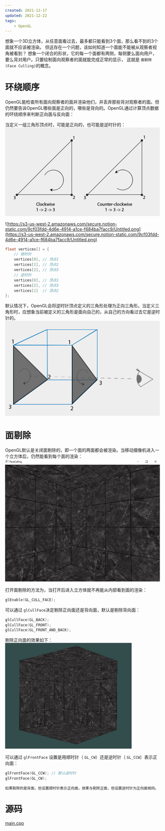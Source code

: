 ```yaml
---
created: 2021-12-17
updated: 2021-12-22
tags:
    - OpenGL
---
```

想象一个3D立方体，从任意面看过去，最多都只能看到3个面，那么看不到的3个面就不应该被渲染。 但这存在一个问题，该如何知道一个面能不能被从观察者视角被看到？ 想象一个闭合的形状，它的每一个面都有两侧，每侧要么面向用户，要么背对用户。只要绘制面向观察者的面就能完成正常的显示， 这就是 `面剔除 (Face Culling)`的概念。

# 环绕顺序

OpenGL能检查所有面向观察者的面并渲染他们，并丢弃那些背对观察者的面。但仍然要告诉OpenGL哪些面是正向的，哪些是背向的。OpenGL通过计算顶点数据的环绕顺序来判断正向面与反向面：

当定义一组三角形顶点时，可能是正向的，也可能是逆时针的：
![|500](assets/Learn%20OpenGL%20-%20Ch%2018%20Face%20Culling/Untitled.png)

![https://s3-us-west-2.amazonaws.com/secure.notion-static.com/9cf03fdd-4d6e-4914-a1ce-f684ba7facc9/Untitled.png](https://s3-us-west-2.amazonaws.com/secure.notion-static.com/9cf03fdd-4d6e-4914-a1ce-f684ba7facc9/Untitled.png)

```cpp
float vertices[] = {
    // 顺时针
    vertices[0], // 顶点1
    vertices[1], // 顶点2
    vertices[2], // 顶点3
    // 逆时针
    vertices[0], // 顶点1
    vertices[2], // 顶点3
    vertices[1]  // 顶点2
};
```

默认情况下，OpenGL会将逆时针顶点定义的三角形处理为正向三角形。当定义三角形时，应想象当前被定义的三角形是面向自己的，从自己的方向看过去它是逆时针的。
![|500](assets/Learn%20OpenGL%20-%20Ch%2018%20Face%20Culling/Untitled%201.png)

# 面剔除

OpenGL默认是关闭面剔除的，即一个面的两面都会被渲染。当移动摄像机进入一个立方体后，仍然能看到每个面的渲染：
![|400](assets/Learn%20OpenGL%20-%20Ch%2018%20Face%20Culling/Untitled%202.png)

打开面剔除的方法为，当打开后进入立方体就不再能从内部看到面的渲染：

```cpp
glEnable(GL_CULL_FACE);
```

可以通过 `glCullFace`决定剔除正向面还是背向面，默认是剔除背向面：

```cpp
glCullFace(GL_BACK);
glCullFace(GL_FRONT);
glCullFace(GL_FRONT_AND_BACK);
```

剔除正向面的效果如下：
![|400](assets/Learn%20OpenGL%20-%20Ch%2018%20Face%20Culling/Untitled%203.png)

可以通过 `glFrontFace` 设置是用顺时针（ `GL_CW`）还是逆时针（ `GL_CCW`）表示正向面：

```cpp
glFrontFace(GL_CCW); // 默认逆时针
glFrontFace(GL_CW);
```

```ad-warning
如果剔除的是背面，但设置顺时针表示正向面，效果与剔除正面，但设置逆时针为正向面相同。
```

# 源码
[main.cpp](https://raw.githubusercontent.com/xuejiaW/Study-Notes/master/LearnOpenGL_VSCode/src/16.FaceCulling/main.cpp)